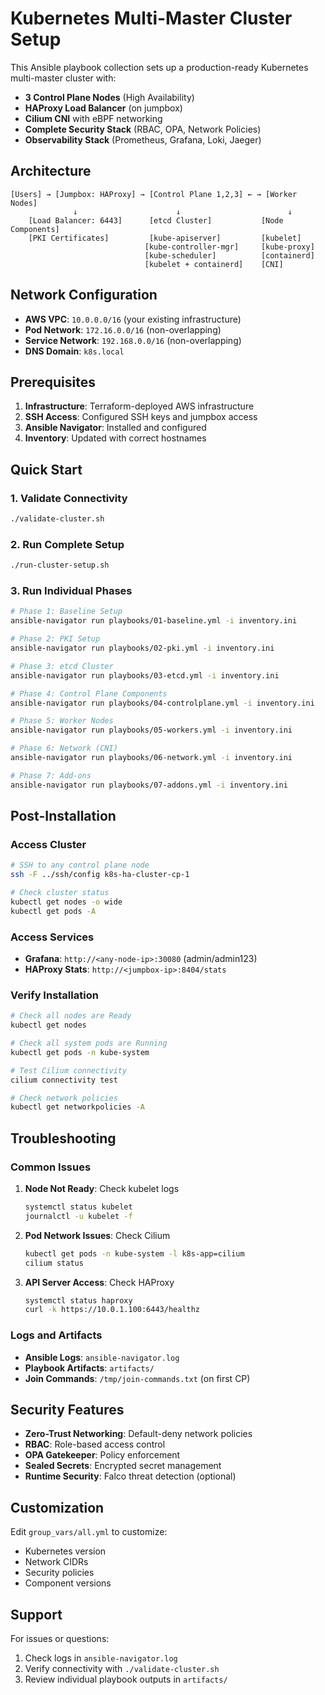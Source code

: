 # Kubernetes Multi-Master Cluster Setup

This Ansible playbook collection sets up a production-ready Kubernetes multi-master cluster with:

- **3 Control Plane Nodes** (High Availability)
- **HAProxy Load Balancer** (on jumpbox)
- **Cilium CNI** with eBPF networking
- **Complete Security Stack** (RBAC, OPA, Network Policies)
- **Observability Stack** (Prometheus, Grafana, Loki, Jaeger)

## Architecture

```
[Users] → [Jumpbox: HAProxy] → [Control Plane 1,2,3] ← → [Worker Nodes]
              ↓                      ↓                        ↓
    [Load Balancer: 6443]      [etcd Cluster]           [Node Components]
    [PKI Certificates]         [kube-apiserver]         [kubelet]
                              [kube-controller-mgr]     [kube-proxy]
                              [kube-scheduler]          [containerd]
                              [kubelet + containerd]    [CNI]
```

## Network Configuration

- **AWS VPC**: `10.0.0.0/16` (your existing infrastructure)
- **Pod Network**: `172.16.0.0/16` (non-overlapping)
- **Service Network**: `192.168.0.0/16` (non-overlapping)
- **DNS Domain**: `k8s.local`

## Prerequisites

1. **Infrastructure**: Terraform-deployed AWS infrastructure
2. **SSH Access**: Configured SSH keys and jumpbox access
3. **Ansible Navigator**: Installed and configured
4. **Inventory**: Updated with correct hostnames

## Quick Start

### 1. Validate Connectivity
```bash
./validate-cluster.sh
```

### 2. Run Complete Setup
```bash
./run-cluster-setup.sh
```

### 3. Run Individual Phases
```bash
# Phase 1: Baseline Setup
ansible-navigator run playbooks/01-baseline.yml -i inventory.ini

# Phase 2: PKI Setup
ansible-navigator run playbooks/02-pki.yml -i inventory.ini

# Phase 3: etcd Cluster
ansible-navigator run playbooks/03-etcd.yml -i inventory.ini

# Phase 4: Control Plane Components
ansible-navigator run playbooks/04-controlplane.yml -i inventory.ini

# Phase 5: Worker Nodes
ansible-navigator run playbooks/05-workers.yml -i inventory.ini

# Phase 6: Network (CNI)
ansible-navigator run playbooks/06-network.yml -i inventory.ini

# Phase 7: Add-ons
ansible-navigator run playbooks/07-addons.yml -i inventory.ini
```

## Post-Installation

### Access Cluster
```bash
# SSH to any control plane node
ssh -F ../ssh/config k8s-ha-cluster-cp-1

# Check cluster status
kubectl get nodes -o wide
kubectl get pods -A
```

### Access Services
- **Grafana**: `http://<any-node-ip>:30080` (admin/admin123)
- **HAProxy Stats**: `http://<jumpbox-ip>:8404/stats`

### Verify Installation
```bash
# Check all nodes are Ready
kubectl get nodes

# Check all system pods are Running
kubectl get pods -n kube-system

# Test Cilium connectivity
cilium connectivity test

# Check network policies
kubectl get networkpolicies -A
```

## Troubleshooting

### Common Issues

1. **Node Not Ready**: Check kubelet logs
   ```bash
   systemctl status kubelet
   journalctl -u kubelet -f
   ```

2. **Pod Network Issues**: Check Cilium
   ```bash
   kubectl get pods -n kube-system -l k8s-app=cilium
   cilium status
   ```

3. **API Server Access**: Check HAProxy
   ```bash
   systemctl status haproxy
   curl -k https://10.0.1.100:6443/healthz
   ```

### Logs and Artifacts
- **Ansible Logs**: `ansible-navigator.log`
- **Playbook Artifacts**: `artifacts/`
- **Join Commands**: `/tmp/join-commands.txt` (on first CP)

## Security Features

- **Zero-Trust Networking**: Default-deny network policies
- **RBAC**: Role-based access control
- **OPA Gatekeeper**: Policy enforcement
- **Sealed Secrets**: Encrypted secret management
- **Runtime Security**: Falco threat detection (optional)

## Customization

Edit `group_vars/all.yml` to customize:
- Kubernetes version
- Network CIDRs
- Security policies
- Component versions

## Support

For issues or questions:
1. Check logs in `ansible-navigator.log`
2. Verify connectivity with `./validate-cluster.sh`
3. Review individual playbook outputs in `artifacts/`